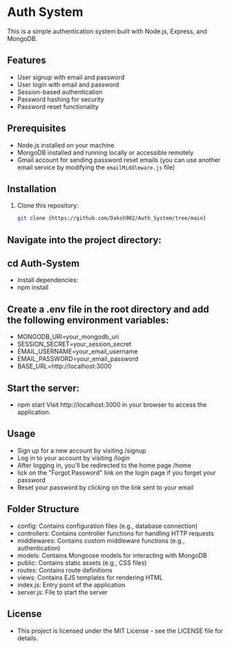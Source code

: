 
# Auth System

This is a simple authentication system built with Node.js, Express, and MongoDB.

## Features

- User signup with email and password
- User login with email and password
- Session-based authentication
- Password hashing for security
- Password reset functionality

## Prerequisites

- Node.js installed on your machine
- MongoDB installed and running locally or accessible remotely
- Gmail account for sending password reset emails (you can use another email service by modifying the `emailMiddleware.js` file)

## Installation

1. Clone this repository:

   ```bash
   git clone (https://github.com/Daksh902/Auth_System/tree/main)


## Navigate into the project directory:

## cd Auth-System
   - Install dependencies:
   - npm install


## Create a .env file in the root directory and add the following environment variables:
   - MONGODB_URI=your_mongodb_uri
   - SESSION_SECRET=your_session_secret
   - EMAIL_USERNAME=your_email_username
   - EMAIL_PASSWORD=your_email_password
   - BASE_URL=http://localhost:3000

## Start the server:
   - npm start
     Visit http://localhost:3000 in your browser to access the application.

## Usage
   - Sign up for a new account by visiting /signup
   - Log in to your account by visiting /login
   - After logging in, you'll be redirected to the home page /home
   - lick on the "Forgot Password" link on the login page if you forget your password
   - Reset your password by clicking on the link sent to your email

## Folder Structure
   - config: Contains configuration files (e.g., database connection)
   - controllers: Contains controller functions for handling HTTP requests
   - middlewares: Contains custom middleware functions (e.g., authentication)
   - models: Contains Mongoose models for interacting with MongoDB
   - public: Contains static assets (e.g., CSS files)
   - routes: Contains route definitions
   - views: Contains EJS templates for rendering HTML
   - index.js: Entry point of the application
   - server.js: File to start the server

## License
   - This project is licensed under the MIT License - see the LICENSE file for details.
